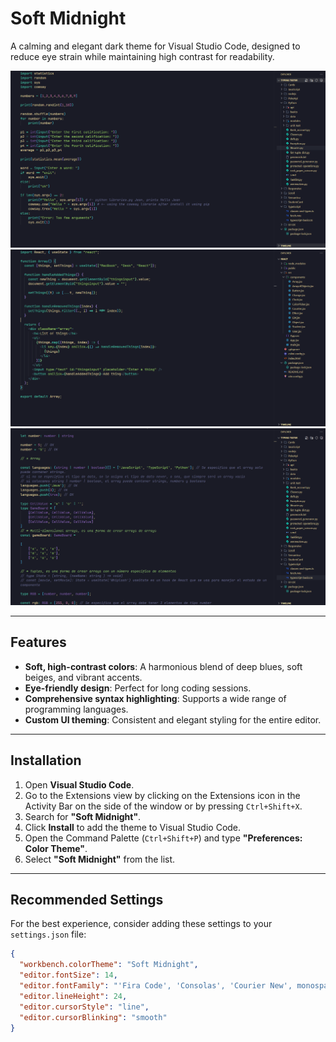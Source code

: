 # Soft Midnight

A calming and elegant dark theme for Visual Studio Code, designed to reduce eye strain while maintaining high contrast for readability.

![Screenshot](./screenshot.png)
![Screenshot](./screenshot2.png)
![Screenshot](./screenshot3.png)

---

## Features

- **Soft, high-contrast colors**: A harmonious blend of deep blues, soft beiges, and vibrant accents.
- **Eye-friendly design**: Perfect for long coding sessions.
- **Comprehensive syntax highlighting**: Supports a wide range of programming languages.
- **Custom UI theming**: Consistent and elegant styling for the entire editor.

---

## Installation

1. Open **Visual Studio Code**.
2. Go to the Extensions view by clicking on the Extensions icon in the Activity Bar on the side of the window or by pressing `Ctrl+Shift+X`.
3. Search for **"Soft Midnight"**.
4. Click **Install** to add the theme to Visual Studio Code.
5. Open the Command Palette (`Ctrl+Shift+P`) and type **"Preferences: Color Theme"**.
6. Select **"Soft Midnight"** from the list.

---

## Recommended Settings

For the best experience, consider adding these settings to your `settings.json` file:

```json
{
  "workbench.colorTheme": "Soft Midnight",
  "editor.fontSize": 14,
  "editor.fontFamily": "'Fira Code', 'Consolas', 'Courier New', monospace",
  "editor.lineHeight": 24,
  "editor.cursorStyle": "line",
  "editor.cursorBlinking": "smooth"
}

